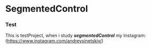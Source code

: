# SegmentedControl
### Test
 This is testProject, when i study ***segmentedControl***
my Instagram: (https://www.instagram.com/andreysinetskiy/)
